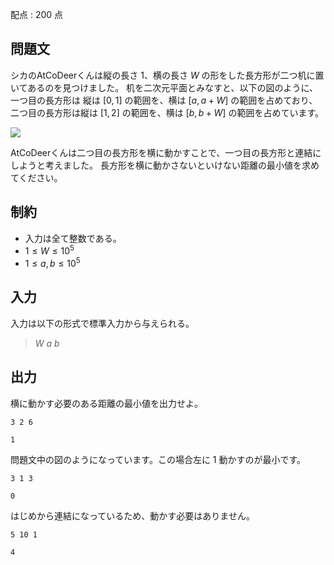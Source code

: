 配点 : $200$ 点

## 問題文

シカのAtCoDeerくんは縦の長さ $1$、横の長さ $W$ の形をした長方形が二つ机に置いてあるのを見つけました。
机を二次元平面とみなすと、以下の図のように、一つ目の長方形は 縦は $[0,1]$ の範囲を、横は $[a,a+W]$ の範囲を占めており、二つ目の長方形は縦は $[1,2]$ の範囲を、横は $[b,b+W]$ の範囲を占めています。

![](https://atcoder.jp/img/abc056/5c3a0ed9a07aa0992011c11ffbc9441b.png)

AtCoDeerくんは二つ目の長方形を横に動かすことで、一つ目の長方形と連結にしようと考えました。
長方形を横に動かさないといけない距離の最小値を求めてください。

## 制約

- 入力は全て整数である。
- $1 \leq W \leq 10^5$
- $1 \leq a,b \leq 10^5$

## 入力

入力は以下の形式で標準入力から与えられる。

> $W$ $a$ $b$

## 出力

横に動かす必要のある距離の最小値を出力せよ。

```input1
3 2 6
```

```output1
1
```

問題文中の図のようになっています。この場合左に $1$ 動かすのが最小です。

```input2
3 1 3
```

```output2
0
```

はじめから連結になっているため、動かす必要はありません。

```input3
5 10 1
```

```output3
4
```